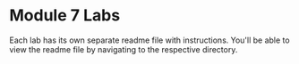 # Module 7 Labs

Each lab has its own separate readme file with instructions. You'll be able to view the readme file by navigating to the respective directory.
